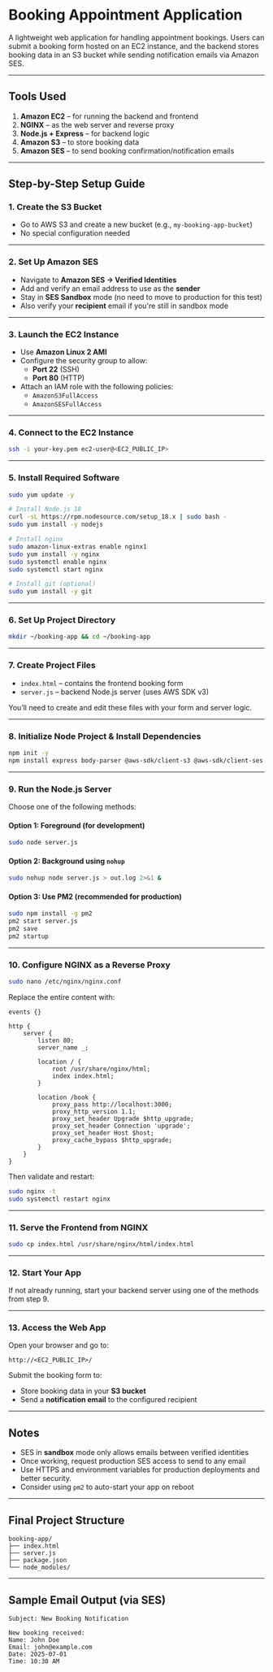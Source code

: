 
# Booking Appointment Application

A lightweight web application for handling appointment bookings. Users can submit a booking form hosted on an EC2 instance, and the backend stores booking data in an S3 bucket while sending notification emails via Amazon SES.

---

## Tools Used

1. **Amazon EC2** – for running the backend and frontend
2. **NGINX** – as the web server and reverse proxy
3. **Node.js + Express** – for backend logic
4. **Amazon S3** – to store booking data
5. **Amazon SES** – to send booking confirmation/notification emails

---

## Step-by-Step Setup Guide

### 1. Create the S3 Bucket

- Go to AWS S3 and create a new bucket (e.g., `my-booking-app-bucket`)
- No special configuration needed

---

### 2. Set Up Amazon SES

- Navigate to **Amazon SES → Verified Identities**
- Add and verify an email address to use as the **sender**
- Stay in **SES Sandbox** mode (no need to move to production for this test)
- Also verify your **recipient** email if you're still in sandbox mode

---

### 3. Launch the EC2 Instance

- Use **Amazon Linux 2 AMI**
- Configure the security group to allow:
  - **Port 22** (SSH)
  - **Port 80** (HTTP)
- Attach an IAM role with the following policies:
  - `AmazonS3FullAccess`
  - `AmazonSESFullAccess`

---

### 4. Connect to the EC2 Instance

```bash
ssh -i your-key.pem ec2-user@<EC2_PUBLIC_IP>
```

---

### 5. Install Required Software

```bash
sudo yum update -y

# Install Node.js 18
curl -sL https://rpm.nodesource.com/setup_18.x | sudo bash -
sudo yum install -y nodejs

# Install nginx
sudo amazon-linux-extras enable nginx1
sudo yum install -y nginx
sudo systemctl enable nginx
sudo systemctl start nginx

# Install git (optional)
sudo yum install -y git
```

---

### 6. Set Up Project Directory

```bash
mkdir ~/booking-app && cd ~/booking-app
```

---

### 7. Create Project Files

- `index.html` – contains the frontend booking form
- `server.js` – backend Node.js server (uses AWS SDK v3)

You’ll need to create and edit these files with your form and server logic.

---

### 8. Initialize Node Project & Install Dependencies

```bash
npm init -y
npm install express body-parser @aws-sdk/client-s3 @aws-sdk/client-ses cors
```

---

### 9. Run the Node.js Server

Choose one of the following methods:

#### Option 1: Foreground (for development)
```bash
sudo node server.js
```

#### Option 2: Background using `nohup`
```bash
sudo nohup node server.js > out.log 2>&1 &
```

#### Option 3: Use PM2 (recommended for production)
```bash
sudo npm install -g pm2
pm2 start server.js
pm2 save
pm2 startup
```

---

### 10. Configure NGINX as a Reverse Proxy

```bash
sudo nano /etc/nginx/nginx.conf
```

Replace the entire content with:

```nginx
events {}

http {
    server {
        listen 80;
        server_name _;

        location / {
            root /usr/share/nginx/html;
            index index.html;
        }

        location /book {
            proxy_pass http://localhost:3000;
            proxy_http_version 1.1;
            proxy_set_header Upgrade $http_upgrade;
            proxy_set_header Connection 'upgrade';
            proxy_set_header Host $host;
            proxy_cache_bypass $http_upgrade;
        }
    }
}
```

Then validate and restart:

```bash
sudo nginx -t
sudo systemctl restart nginx
```

---

### 11. Serve the Frontend from NGINX

```bash
sudo cp index.html /usr/share/nginx/html/index.html
```

---

### 12. Start Your App

If not already running, start your backend server using one of the methods from step 9.

---

### 13. Access the Web App

Open your browser and go to:

```
http://<EC2_PUBLIC_IP>/
```

Submit the booking form to:

- Store booking data in your **S3 bucket**
- Send a **notification email** to the configured recipient

---

## Notes

- SES in **sandbox** mode only allows emails between verified identities
- Once working, request production SES access to send to any email
- Use HTTPS and environment variables for production deployments and better security.
- Consider using `pm2` to auto-start your app on reboot

---

## Final Project Structure

```
booking-app/
├── index.html
├── server.js
├── package.json
└── node_modules/
```

---

## Sample Email Output (via SES)

```
Subject: New Booking Notification

New booking received:
Name: John Doe
Email: john@example.com
Date: 2025-07-01
Time: 10:30 AM
```
